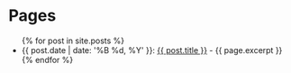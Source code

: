 # Pages

<ul>
  {% for post in site.posts %}
    <li>
      {{ post.date | date: '%B %d, %Y' }}: <a href="{{ post.url }}">{{ post.title }}</a> - {{ page.excerpt }}
    </li>
  {% endfor %}
</ul>
